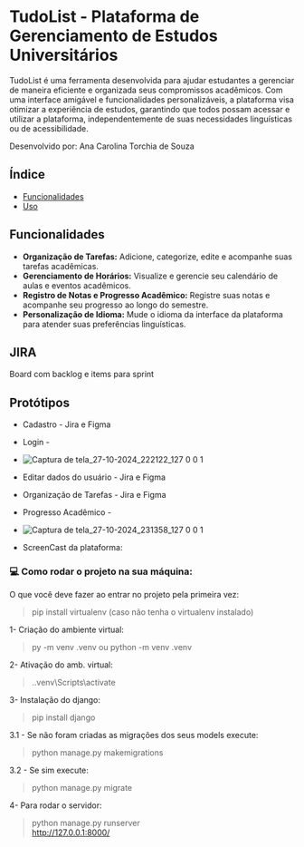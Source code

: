 

# TudoList - Plataforma de Gerenciamento de Estudos Universitários
TudoList é uma ferramenta desenvolvida para ajudar estudantes a gerenciar de maneira eficiente e organizada seus compromissos acadêmicos. Com uma interface amigável e funcionalidades personalizáveis, a plataforma visa otimizar a experiência de estudos, garantindo que todos possam acessar e utilizar a plataforma, independentemente de suas necessidades linguísticas ou de acessibilidade.

Desenvolvido por: Ana Carolina Torchia de Souza


## Índice

- [Funcionalidades](#funcionalidades)
- [Uso](#uso)


## Funcionalidades

- **Organização de Tarefas:** Adicione, categorize, edite e acompanhe suas tarefas acadêmicas.
- **Gerenciamento de Horários:** Visualize e gerencie seu calendário de aulas e eventos acadêmicos.
- **Registro de Notas e Progresso Acadêmico:** Registre suas notas e acompanhe seu progresso ao longo do semestre.
- **Personalização de Idioma:** Mude o idioma da interface da plataforma para atender suas preferências linguísticas.

## JIRA

Board com backlog e items para sprint


## Protótipos

- Cadastro - Jira e Figma

- Login -
- ![Captura de tela_27-10-2024_222122_127 0 0 1](https://github.com/user-attachments/assets/8a8b42ff-deda-4eeb-804b-96e993ebca1d)



- Editar dados do usuário - Jira e Figma



- Organização de Tarefas - Jira e Figma



- Progresso Acadêmico -
-  ![Captura de tela_27-10-2024_231358_127 0 0 1](https://github.com/user-attachments/assets/86404dab-4b8a-42b5-9afe-ee96d083a578)




- ScreenCast da plataforma:

### 💻 Como rodar o projeto na sua máquina:

O que você deve fazer ao entrar no projeto pela primeira vez:

> pip install virtualenv (caso não tenha o virtualenv instalado)

1- Criação do ambiente virtual:

> py -m venv .venv ou python -m venv .venv

2- Ativação do amb. virtual:

> .\.venv\Scripts\activate

3- Instalação do django:

> pip install django

3.1 -  Se não foram criadas as migrações dos seus models execute:

> python manage.py makemigrations

3.2 - Se sim execute:

> python manage.py migrate

4- Para rodar o servidor:

> python manage.py runserver <br> http://127.0.0.1:8000/
